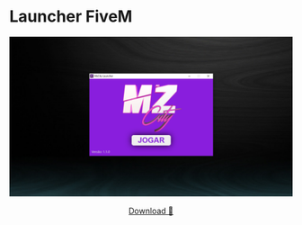 # Launcher FiveM

![GitHub Logo](./demo.png)

<p align="center">
	<a href="https://github.com/psxninja/launcher-fivem/releases/">Download 🔰</a>
</p>
